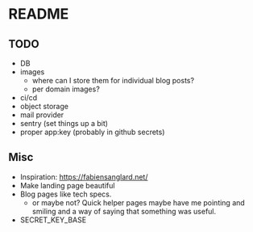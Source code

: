 # README

## TODO

- DB
- images
  - where can I store them for individual blog posts?
  - per domain images?
- ci/cd
- object storage
- mail provider
- sentry (set things up a bit)
- proper app:key (probably in github secrets)

## Misc

- Inspiration: https://fabiensanglard.net/
- Make landing page beautiful
- Blog pages like tech specs.
  - or maybe not? Quick helper pages maybe have me pointing and smiling and a way of saying that something was useful.
- SECRET_KEY_BASE
